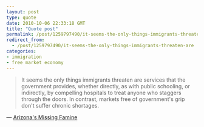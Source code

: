 ```yaml
---
layout: post
type: quote
date: 2010-10-06 22:33:18 GMT
title: "Quote post"
permalink: /post/1259797490/it-seems-the-only-things-immigrants-threaten-are
redirect_from: 
  - /post/1259797490/it-seems-the-only-things-immigrants-threaten-are
categories:
- immigration
- free market economy
---
```

<blockquote>It seems the only things immigrants threaten are services that the government provides, whether directly, as with public schooling, or indirectly, by compelling hospitals to treat anyone who staggers through the doors. In contrast, markets free of government's grip don't suffer chronic shortages.</blockquote>

 — <a href="http://online.barrons.com/article/SB50001424052970204757804575467741700397402.html">Arizona's Missing Famine</a>